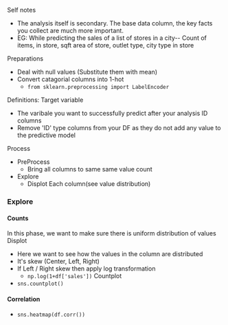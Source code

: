 Self notes
- The analysis itself is secondary. The base data column, the key facts you collect are much more important.
- EG: While predicting the sales of a list of stores in a city-- Count of items, in store, sqft area of store, outlet type, city type in store

Preparations
- Deal with null values (Substitute them with mean)
- Convert catagorial columns into 1-hot
	- `from sklearn.preprocessing import LabelEncoder`


Definitions:
Target variable
- The varibale you want to successfully predict after your analysis
ID columns
- Remove 'ID' type columns from your DF as they do not add any value to the predictive model



Process
- PreProcess
	- Bring all columns to same same value count
- Explore
	- Displot Each column(see value distribution)






### Explore
#### Counts
In this phase, we want to make sure there is uniform distribution of values
Displot
- Here we want to see how the values in the column are distributed
- It's skew (Center, Left, Right)
- If Left / Right skew then apply log transformation
	- `np.log(1+df['sales'])`
Countplot
- `sns.countplot()`

#### Correlation
- `sns.heatmap(df.corr())`

